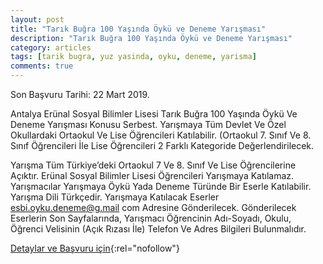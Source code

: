 ```yaml
---
layout: post
title: "Tarık Buğra 100 Yaşında Öykü ve Deneme Yarışması"
description: "Tarık Buğra 100 Yaşında Öykü ve Deneme Yarışması"
category: articles
tags: [tarik bugra, yuz yasinda, oyku, deneme, yarisma]
comments: true
---
```


Son Başvuru Tarihi: 22 Mart 2019. 

Antalya Erünal Sosyal Bilimler Lisesi Tarık Buğra 100 Yaşında Öykü Ve Deneme Yarışması Konusu Serbest. Yarışmaya Tüm Devlet Ve Özel Okullardaki Ortaokul Ve Lise Öğrencileri Katılabilir. (Ortaokul 7. Sınıf Ve 8. Sınıf Öğrencileri İle Lise Öğrencileri 2 Farklı Kategoride Değerlendirilecek.

Yarışma Tüm Türkiye’deki Ortaokul 7 Ve 8. Sınıf Ve Lise Öğrencilerine Açıktır. Erünal Sosyal Bilimler Lisesi Öğrencileri Yarışmaya Katılamaz. Yarışmacılar Yarışmaya Öykü Yada Deneme Türünde Bir Eserle Katılabilir. Yarışma Dili Türkçedir. Yarışmaya Katılacak Eserler esbi.oyku.deneme@g.mail com Adresine Gönderilecek. Gönderilecek Eserlerin Son Sayfalarında, Yarışmacı Öğrencinin Adı-Soyadı, Okulu, Öğrenci Velisinin (Açık Rızası İle) Telefon Ve Adres Bilgileri Bulunmalıdır.

[Detaylar ve Başvuru için](https://www.guncel-egitim.org/tarik-bugra-100-yasinda-oyku-ve-deneme-yarismasi/){:rel="nofollow"}